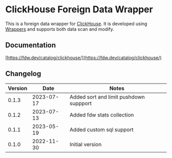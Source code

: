 # ClickHouse Foreign Data Wrapper

This is a foreign data wrapper for [ClickHouse](https://clickhouse.com/). It is developed using [Wrappers](https://github.com/supabase/wrappers) and supports both data scan and modify.

## Documentation

[https://fdw.dev/catalog/clickhouse/](https://fdw.dev/catalog/clickhouse/)


## Changelog

| Version | Date       | Notes                                                |
| ------- | ---------- | ---------------------------------------------------- |
| 0.1.3   | 2023-07-17 | Added sort and limit pushdown suppport               |
| 0.1.2   | 2023-07-13 | Added fdw stats collection                           |
| 0.1.1   | 2023-05-19 | Added custom sql support                             |
| 0.1.0   | 2022-11-30 | Initial version                                      |
